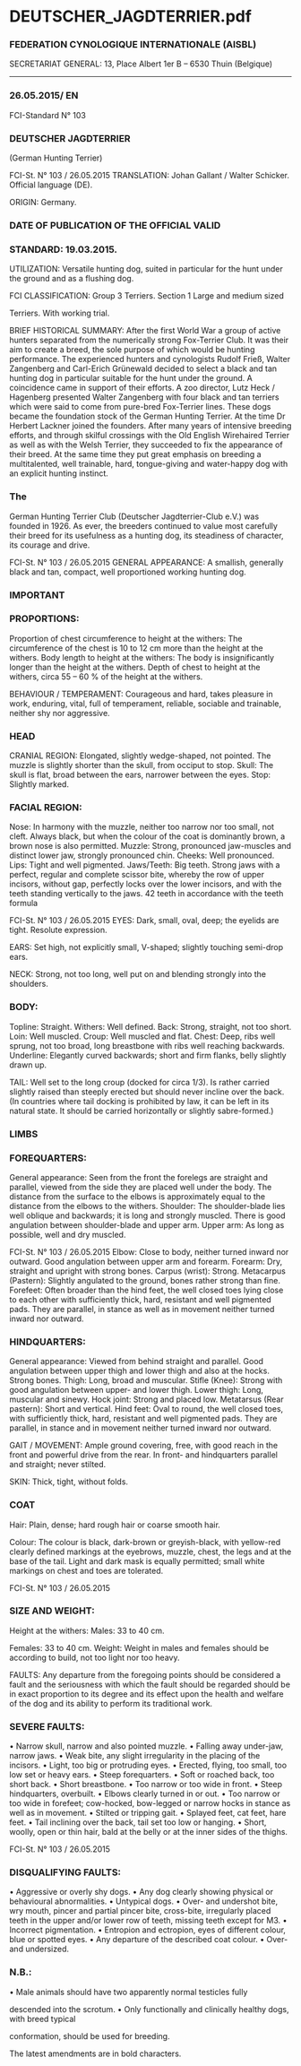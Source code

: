 # DEUTSCHER_JAGDTERRIER.pdf


### FEDERATION CYNOLOGIQUE INTERNATIONALE (AISBL)


SECRETARIAT GENERAL: 13, Place Albert 1er  B – 6530 Thuin (Belgique)
______________________________________________________________________________

### 26.05.2015/ EN



FCI-Standard N° 103

### DEUTSCHER JAGDTERRIER


(German Hunting Terrier)




FCI-St. N° 103 / 26.05.2015
TRANSLATION: Johan Gallant / Walter Schicker. Official
language (DE).

ORIGIN: Germany.

### DATE OF PUBLICATION OF THE OFFICIAL VALID



### STANDARD: 19.03.2015.



UTILIZATION: Versatile hunting dog, suited in particular for the
hunt under the ground and as a flushing dog.

FCI CLASSIFICATION:  Group 3
Terriers.
Section 1
Large and medium sized

Terriers.
With working trial.

BRIEF HISTORICAL SUMMARY: After the first World War a
group of active hunters separated from the numerically strong
Fox-Terrier Club. It was their aim to create a breed, the sole purpose
of which would be hunting performance. The experienced hunters
and cynologists Rudolf Frieß, Walter Zangenberg and Carl-Erich
Grünewald decided to select a black and tan hunting dog in particular
suitable for the hunt under the ground.  A coincidence came in
support of their efforts. A zoo director, Lutz Heck / Hagenberg
presented Walter Zangenberg with four black and tan terriers which
were said to come from pure-bred Fox-Terrier lines.  These dogs
became the foundation stock of the German Hunting Terrier. At the
time Dr Herbert Lackner joined the founders. After many years of
intensive breeding efforts, and through skilful crossings with the Old
English Wirehaired Terrier as well as with the Welsh Terrier, they
succeeded to fix the appearance of their breed.  At the same time
they put great emphasis on breeding a multitalented, well trainable,
hard, tongue-giving and water-happy dog with an explicit hunting
instinct.

### The


German
Hunting
Terrier
Club
(Deutscher
Jagdterrier-Club e.V.) was founded in 1926. As ever, the breeders
continued to value most carefully their breed for its usefulness as a
hunting dog, its steadiness of character, its courage and drive.



FCI-St. N° 103 / 26.05.2015
GENERAL APPEARANCE: A smallish, generally black and tan,
compact, well proportioned working hunting dog.

### IMPORTANT



### PROPORTIONS:


Proportion
of
chest
circumference to height at the withers: The circumference of the
chest is 10 to 12 cm more than the height at the withers. Body length
to height at the withers: The body is insignificantly longer than the
height at the withers. Depth of chest to height at the withers, circa 55
– 60 % of the height at the withers.

BEHAVIOUR / TEMPERAMENT: Courageous and hard, takes
pleasure in work, enduring, vital, full of temperament, reliable,
sociable and trainable, neither shy nor aggressive.

### HEAD



CRANIAL REGION: Elongated, slightly wedge-shaped, not pointed.
The muzzle is slightly shorter than the skull, from occiput to stop.
Skull: The skull is flat, broad between the ears, narrower between the
eyes.
Stop: Slightly marked.

### FACIAL REGION:


Nose: In harmony with the muzzle, neither too narrow nor too small,
not cleft. Always black, but when the colour of the coat is
dominantly brown, a brown nose is also permitted.
Muzzle: Strong, pronounced jaw-muscles and distinct lower jaw,
strongly pronounced chin.
Cheeks: Well pronounced.
Lips: Tight and well pigmented.
Jaws/Teeth: Big teeth. Strong jaws with a perfect, regular and
complete scissor bite, whereby the row of upper incisors, without
gap, perfectly locks over the lower incisors, and with the teeth
standing vertically to the jaws.  42 teeth in accordance with the teeth
formula




FCI-St. N° 103 / 26.05.2015
EYES: Dark, small, oval, deep; the eyelids are tight. Resolute
expression.

EARS: Set high, not explicitly small, V-shaped; slightly touching
semi-drop ears.

NECK: Strong, not too long, well put on and blending strongly into
the shoulders.

### BODY:


Topline: Straight.
Withers: Well defined.
Back: Strong, straight, not too short.
Loin: Well muscled.
Croup: Well muscled and flat.
Chest: Deep, ribs well sprung, not too broad, long breastbone with
ribs well reaching backwards.
Underline: Elegantly curved backwards; short and firm flanks, belly
slightly drawn up.

TAIL: Well set to the long croup (docked for circa 1/3). Is rather
carried slightly raised than steeply erected but should never incline
over the back. (In countries where tail docking is prohibited by law,
it can be left in its natural state. It should be carried horizontally or
slightly sabre-formed.)

### LIMBS



### FOREQUARTERS:


General appearance: Seen from the front the forelegs are straight and
parallel, viewed from the side they are placed well under the body.
The distance from the surface to the elbows is approximately equal
to the distance from the elbows to the withers.
Shoulder: The shoulder-blade lies well oblique and backwards; it is
long and strongly muscled. There is good angulation between
shoulder-blade and upper arm.
Upper arm: As long as possible, well and dry muscled.


FCI-St. N° 103 / 26.05.2015
Elbow: Close to body, neither turned inward nor outward.  Good
angulation between upper arm and forearm.
Forearm: Dry, straight and upright with strong bones.
Carpus (wrist): Strong.
Metacarpus (Pastern): Slightly angulated to the ground, bones rather
strong than fine.
Forefeet: Often broader than the hind feet, the well closed toes lying
close to each other with sufficiently thick, hard, resistant and well
pigmented pads. They are parallel, in stance as well as in movement
neither turned inward nor outward.

### HINDQUARTERS:


General appearance: Viewed from behind straight and parallel. Good
angulation between upper thigh and lower thigh and also at the
hocks. Strong bones.
Thigh: Long, broad and muscular.
Stifle (Knee): Strong with good angulation between upper- and lower
thigh.
Lower thigh: Long, muscular and sinewy.
Hock joint: Strong and placed low.
Metatarsus (Rear pastern): Short and vertical.
Hind feet: Oval to round, the well closed toes, with sufficiently thick,
hard, resistant and well pigmented pads. They are parallel, in stance
and in movement neither turned inward nor outward.

GAIT / MOVEMENT: Ample ground covering, free, with good
reach in the front and powerful drive from the rear.  In front- and
hindquarters parallel and straight; never stilted.

SKIN: Thick, tight, without folds.

### COAT


Hair: Plain, dense; hard rough hair or coarse smooth hair.

Colour: The colour is black, dark-brown or greyish-black, with
yellow-red clearly defined markings at the eyebrows, muzzle, chest,
the legs and at the base of the tail.  Light and dark mask is equally
permitted; small white markings on chest and toes are tolerated.


FCI-St. N° 103 / 26.05.2015

### SIZE AND WEIGHT:


Height at the withers:
Males: 33 to 40 cm.

Females: 33 to 40 cm.
Weight:
Weight in males and females should be according to build, not
too light nor too heavy.

FAULTS: Any departure from the foregoing points should be
considered a fault and the seriousness with which the fault should be
regarded should be in exact proportion to its degree and its effect
upon the health and welfare of the dog and its ability to perform its
traditional work.

### SEVERE FAULTS:


• Narrow skull, narrow and also pointed muzzle.
• Falling away under-jaw, narrow jaws.
• Weak bite, any slight irregularity in the placing of the incisors.
• Light, too big or protruding eyes.
• Erected, flying, too small, too low set or heavy ears.
• Steep forequarters.
• Soft or roached back, too short back.
• Short breastbone.
• Too narrow or too wide in front.
• Steep hindquarters, overbuilt.
• Elbows clearly turned in or out.
• Too narrow or too wide in forefeet; cow-hocked, bow-legged or
narrow hocks in stance as well as in movement.
• Stilted or tripping gait.
• Splayed feet, cat feet, hare feet.
• Tail inclining over the back, tail set too low or hanging.
• Short, woolly, open or thin hair, bald at the belly or at the inner
sides of the thighs.




FCI-St. N° 103 / 26.05.2015

### DISQUALIFYING FAULTS:


• Aggressive or overly shy dogs.
• Any dog clearly showing physical or behavioural abnormalities.
• Untypical dogs.
• Over- and undershot bite, wry mouth, pincer and partial pincer
bite, cross-bite, irregularly placed teeth in the upper and/or
lower row of teeth, missing teeth except for M3.
• Incorrect pigmentation.
• Entropion and ectropion, eyes of different colour, blue or spotted
eyes.
• Any departure of the described coat colour.
• Over- and undersized.

### N.B.:


• Male animals should have two apparently normal testicles fully

descended into the scrotum.
• Only functionally and clinically healthy dogs, with breed typical

conformation, should be used for breeding.

The latest amendments are in bold characters.






